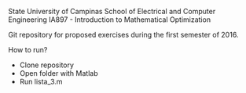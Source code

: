 State University of Campinas
School of Electrical and Computer Engineering
IA897 - Introduction to Mathematical Optimization

Git repository for proposed exercises during the first semester of 2016.

How to run?

- Clone repository
- Open folder with Matlab
- Run lista_3.m